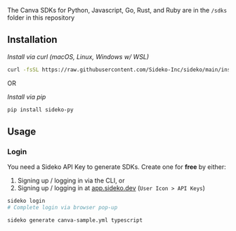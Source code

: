 The Canva SDKs for Python, Javascript, Go, Rust, and Ruby are in the `/sdks` folder in this repository

## Installation

_Install via curl (macOS, Linux, Windows w/ WSL)_

```bash
curl -fsSL https://raw.githubusercontent.com/Sideko-Inc/sideko/main/install.sh | sh
```

OR

_Install via pip_

```bash
pip install sideko-py
```

## Usage

### Login

You need a Sideko API Key to generate SDKs. Create one for **free** by either:

1. Signing up / logging in via the CLI, or
2. Signing up / logging in at [app.sideko.dev](http://app.sideko.dev) (`User Icon > API Keys`)

```bash
sideko login
# Complete login via browser pop-up
```


```bash
sideko generate canva-sample.yml typescript
```


